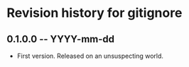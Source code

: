 # Revision history for gitignore

## 0.1.0.0 -- YYYY-mm-dd

* First version. Released on an unsuspecting world.
